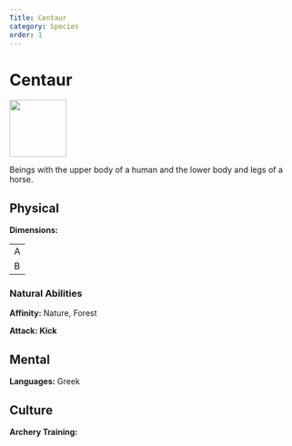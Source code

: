 ```yaml
---
Title: Centaur
category: Species
order: 1
---
```


# Centaur

<img src="/BansheeRPG/assets/images/species/centaur.png" style="width:100px" />

<!-- short description -->
Beings with the upper body of a human and the lower body and legs of a horse.

<!-- always facing northwards -->
## Physical 
**Dimensions:**

<table>
  <tr>
    <td>A</td>
  </tr>
  <tr>
    <td>B</td>
  </tr>
</table>

### Natural Abilities

**Affinity:** Nature, Forest 

**Attack: Kick**


## Mental

**Languages:** Greek

## Culture

**Archery Training:** 
